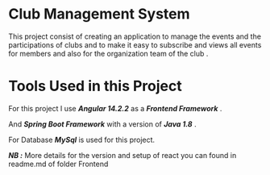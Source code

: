 # Club Management System

This project consist of creating an application to manage the events and the participations of clubs and to make it easy to subscribe and views all events for members and also for the organization team of the club .

# Tools Used in this Project 

For this project I use  ***Angular 14.2.2*** as a ***Frontend Framework*** .

And ***Spring Boot Framework*** with a version of ***Java 1.8*** .

For Database ***MySql***  is used for this project.


***NB :*** More details for the version and setup of react you can found in readme.md of folder Frontend
